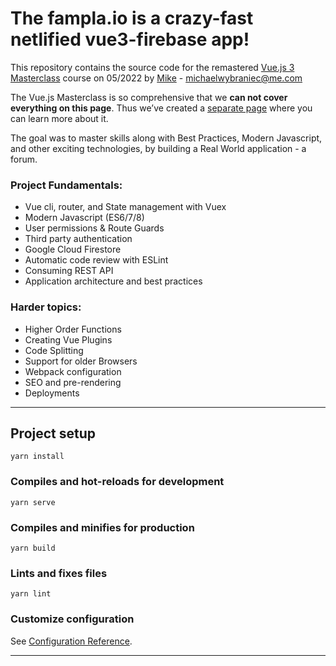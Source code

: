 # The fampla.io is a crazy-fast netlified vue3-firebase app!

This repository contains the source code for the remastered [Vue.js 3 Masterclass](https://vueschool.io/the-vuejs-master-class) course on 05/2022 by [Mike](hhttps://www.linkedin.com/in/michaelwybraniec/) - [michaelwybraniec@me.com](michaelwybraniec@me.com)

The Vue.js Masterclass is so comprehensive that we **can not cover everything on this page**. Thus we’ve created a [separate page](https://vueschool.io/the-vuejs-master-class) where you can learn more about it.

The goal was to master skills along with Best Practices, Modern Javascript, and other exciting technologies, by building a Real World application - a forum.

### Project Fundamentals:

- Vue cli, router, and State management with Vuex
- Modern Javascript (ES6/7/8)
- User permissions & Route Guards
- Third party authentication
- Google Cloud Firestore
- Automatic code review with ESLint
- Consuming REST API
- Application architecture and best practices

### Harder topics:

- Higher Order Functions
- Creating Vue Plugins
- Code Splitting
- Support for older Browsers
- Webpack configuration
- SEO and pre-rendering
- Deployments


---

## Project setup
```
yarn install
```

### Compiles and hot-reloads for development
```
yarn serve
```

### Compiles and minifies for production
```
yarn build
```

### Lints and fixes files
```
yarn lint
```

### Customize configuration
See [Configuration Reference](https://cli.vuejs.org/config/).


---
